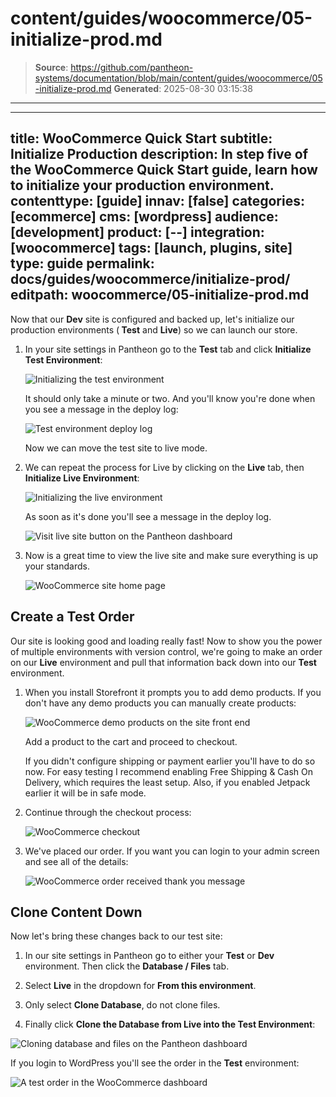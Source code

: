 # content/guides/woocommerce/05-initialize-prod.md

> **Source**: https://github.com/pantheon-systems/documentation/blob/main/content/guides/woocommerce/05-initialize-prod.md
> **Generated**: 2025-08-30 03:15:38

---

---
title: WooCommerce Quick Start
subtitle: Initialize Production
description: In step five of the WooCommerce Quick Start guide, learn how to initialize your production environment.
contenttype: [guide]
innav: [false]
categories: [ecommerce]
cms: [wordpress]
audience: [development]
product: [--]
integration: [woocommerce]
tags: [launch, plugins, site]
type: guide
permalink: docs/guides/woocommerce/initialize-prod/
editpath: woocommerce/05-initialize-prod.md
---
Now that our **<Icon icon="equalizer" /> Dev** site is configured and backed up, let's initialize our production environments (**<Icon icon="equalizer" /> Test** and **<Icon icon="wavePulse" /> Live**) so we can launch our store.

1. In your site settings in Pantheon go to the **<Icon icon="equalizer" /> Test** tab and click **Initialize Test Environment**:

    ![Initializing the test environment](../../../images/guides/woocommerce/17-Pantheon-dashboard-initialize-test-environment.png)

    It should only take a minute or two. And you'll know you're done when you see a message in the deploy log:

    ![Test environment deploy log](../../../images/guides/woocommerce/18-Pantheon-dashboard-test-environment-deploy-log.png)

    Now we can move the test site to live mode.

2. We can repeat the process for Live by clicking on the **<Icon icon="wavePulse" /> Live** tab, then **Initialize Live Environment**:

    ![Initializing the live environment](../../../images/guides/woocommerce/19-Pantheon-dashboard-initialize-live-environment.png)

    As soon as it's done you'll see a message in the deploy log.

    ![Visit live site button on the Pantheon dashboard](../../../images/guides/woocommerce/20-Pantheon-dashboard-visit-live-site.png)

3. Now is a great time to view the live site and make sure everything is up your standards.

    ![WooCommerce site home page](../../../images/guides/woocommerce/21-WooCommerce-front-page.png)

## Create a Test Order

Our site is looking good and loading really fast! Now to show you the power of multiple environments with version control, we're going to make an order on our **<Icon icon="wavePulse" /> Live** environment and pull that information back down into our **<Icon icon="equalizer" /> Test** environment.

1. When you install Storefront it prompts you to add demo products. If you don't have any demo products you can manually create products:

    ![WooCommerce demo products on the site front end](../../../images/guides/woocommerce/22-WooCommerce-demo-products.png)

    Add a product to the cart and proceed to checkout.

    <Alert title="Note" type="info">
      If you didn't configure shipping or payment earlier you'll have to do so now. For easy testing I recommend enabling Free Shipping & Cash On Delivery, which requires the least setup. Also, if you enabled Jetpack earlier it will be in safe mode.
    </Alert>

2. Continue through the checkout process:

    ![WooCommerce checkout](../../../images/guides/woocommerce/23-WooCommerce-checkout.png)

3. We've placed our order. If you want you can login to your admin screen and see all of the details:

    ![WooCommerce order received thank you message](../../../images/guides/woocommerce/24-WooCommerce-order-received-thank-you-message.png)

## Clone Content Down

Now let's bring these changes back to our test site:

1. In our site settings in Pantheon go to either your **<Icon icon="equalizer" /> Test** or **<Icon icon="wrench" /> Dev** environment. Then click the **<Icon icon="server" /> Database / Files** tab.

2. Select **Live** in the dropdown for **From this environment**.

3. Only select **Clone Database**, do not clone files.

4. Finally click **Clone the Database from Live into the Test Environment**:

  ![Cloning database and files on the Pantheon dashboard](../../../images/guides/woocommerce/25-Pantheon-dashboard-clone-database-files.png)

  If you login to WordPress you'll see the order in the **<Icon icon="equalizer" /> Test** environment:

  ![A test order in the WooCommerce dashboard](../../../images/guides/woocommerce/26-WooCommerce-dashboard-test-order.png)
